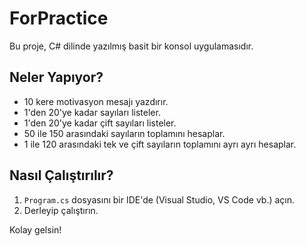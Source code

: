 # ForPractice

Bu proje, C# dilinde yazılmış basit bir konsol uygulamasıdır. 

## Neler Yapıyor?

- 10 kere motivasyon mesajı yazdırır.
- 1'den 20'ye kadar sayıları listeler.
- 1'den 20'ye kadar çift sayıları listeler.
- 50 ile 150 arasındaki sayıların toplamını hesaplar.
- 1 ile 120 arasındaki tek ve çift sayıların toplamını ayrı ayrı hesaplar.

## Nasıl Çalıştırılır?

1. `Program.cs` dosyasını bir IDE'de (Visual Studio, VS Code vb.) açın.
2. Derleyip çalıştırın.

Kolay gelsin!
